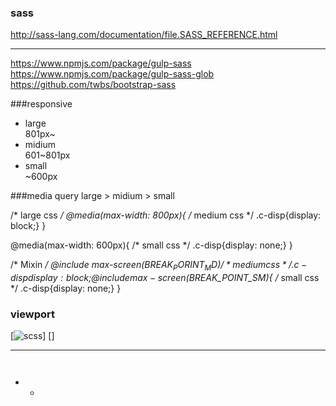 ### sass

http://sass-lang.com/documentation/file.SASS_REFERENCE.html

---

https://www.npmjs.com/package/gulp-sass
https://www.npmjs.com/package/gulp-sass-glob
https://github.com/twbs/bootstrap-sass

###responsive
* large<br>
801px~
* midium<br>
601~801px
* small<br>
~600px

###media query
large > midium > small

/* large css */
@media(max-width: 800px){
  /* medium css */
  .c-disp{display: block;}
}

@media(max-width: 600px){
  /* small css */
  .c-disp{display: none;}
}

/* Mixin */
@include max-screen($BREAK_PORINT_MD){
  /* medium css */
  .c-disp{display: block;}
}
@include max-screen($BREAK_POINT_SM){
  /* small css */
  .c-disp{display: none;}
}

### viewport
<meta name="viewport" content="widht=device=width, initial-scale=1">

[![scss](http://localhost:3000/)] []

** **

```


```

- 
  -
